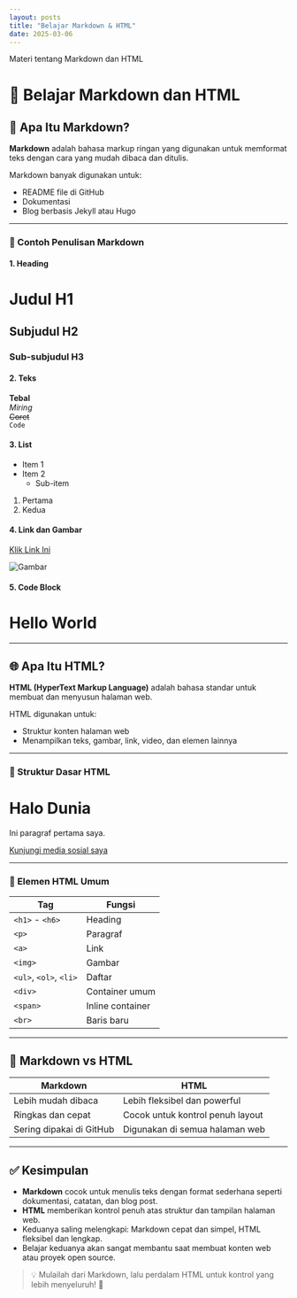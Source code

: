 ```yaml
---
layout: posts
title: "Belajar Markdown & HTML"
date: 2025-03-06
---
```

Materi tentang Markdown dan HTML

# 📘 Belajar Markdown dan HTML

## 📝 Apa Itu Markdown?

**Markdown** adalah bahasa markup ringan yang digunakan untuk memformat teks dengan cara yang mudah dibaca dan ditulis.

Markdown banyak digunakan untuk:
- README file di GitHub
- Dokumentasi
- Blog berbasis Jekyll atau Hugo

---

### 📌 Contoh Penulisan Markdown

#### 1. Heading


# Judul H1
## Subjudul H2
### Sub-subjudul H3 


#### 2. Teks


**Tebal**  
_Miring_  
~~Coret~~  
`Code`


#### 3. List


- Item 1
- Item 2
  - Sub-item

1. Pertama
2. Kedua


#### 4. Link dan Gambar


[Klik Link Ini](https://m-zakifahrezi.github.io/OnlyJack.com/)

![Gambar](/assets/images/coding.png)


#### 5. Code Block



<h1>Hello World</h1>



---

## 🌐 Apa Itu HTML?

**HTML (HyperText Markup Language)** adalah bahasa standar untuk membuat dan menyusun halaman web.

HTML digunakan untuk:
- Struktur konten halaman web
- Menampilkan teks, gambar, link, video, dan elemen lainnya

---

### 📌 Struktur Dasar HTML


<!DOCTYPE html>
<html>
  <head>
    <title>Judul Halaman</title>
  </head>
  <body>
    <h1>Halo Dunia</h1>
    <p>Ini paragraf pertama saya.</p>
    <a href="https://www.instagram.com/zkyy.frezy?igsh=MXB3N21zbm44ZjdwNw==">Kunjungi media sosial saya</a>
  </body>
</html>


---

### 🧩 Elemen HTML Umum

| Tag              | Fungsi               |
|------------------|----------------------|
| `<h1>` - `<h6>`  | Heading              |
| `<p>`            | Paragraf             |
| `<a>`            | Link                 |
| `<img>`          | Gambar               |
| `<ul>`, `<ol>`, `<li>` | Daftar        |
| `<div>`          | Container umum       |
| `<span>`         | Inline container     |
| `<br>`           | Baris baru           |

---

## 🤝 Markdown vs HTML

| Markdown               | HTML                              |
|------------------------|-----------------------------------|
| Lebih mudah dibaca     | Lebih fleksibel dan powerful      |
| Ringkas dan cepat      | Cocok untuk kontrol penuh layout  |
| Sering dipakai di GitHub | Digunakan di semua halaman web |

---

## ✅ Kesimpulan

- **Markdown** cocok untuk menulis teks dengan format sederhana seperti dokumentasi, catatan, dan blog post.
- **HTML** memberikan kontrol penuh atas struktur dan tampilan halaman web.
- Keduanya saling melengkapi: Markdown cepat dan simpel, HTML fleksibel dan lengkap.
- Belajar keduanya akan sangat membantu saat membuat konten web atau proyek open source.

> 💡 Mulailah dari Markdown, lalu perdalam HTML untuk kontrol yang lebih menyeluruh! 🚀
